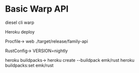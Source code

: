 # Basic Warp API

diesel cli
warp


Heroku deploy

Procfile->
web ./target/release/family-api


RustConfig->
VERSION=nightly


heroku buildpacks->
heroku create --buildpack emk/rust
heroku buildpacks:set emk/rust